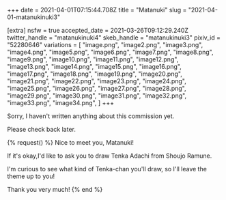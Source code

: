 +++
date = 2021-04-01T07:15:44.708Z
title = "Matanuki"
slug = "2021-04-01-matanukinuki3"

[extra]
nsfw = true
accepted_date = 2021-03-26T09:12:29.240Z
twitter_handle = "matanukinuki4"
skeb_handle = "matanukinuki3"
pixiv_id = "52280646"
variations = [
  "image.png",
  "image2.png",
  "image3.png",
  "image4.png",
  "image5.png",
  "image6.png",
  "image7.png",
  "image8.png",
  "image9.png",
  "image10.png",
  "image11.png",
  "image12.png",
  "image13.png",
  "image14.png",
  "image15.png",
  "image16.png",
  "image17.png",
  "image18.png",
  "image19.png",
  "image20.png",
  "image21.png",
  "image22.png",
  "image23.png",
  "image24.png",
  "image25.png",
  "image26.png",
  "image27.png",
  "image28.png",
  "image29.png",
  "image30.png",
  "image31.png",
  "image32.png",
  "image33.png",
  "image34.png",
]
+++

Sorry, I haven't written anything about this commission yet.

Please check back later.

{% request() %}
Nice to meet you, Matanuki!

If it's okay,I'd like to ask you to draw Tenka Adachi from Shoujo Ramune.

I'm curious to see what kind of Tenka-chan you'll draw, so I'll leave the theme up to you!

Thank you very much!
{% end %}
